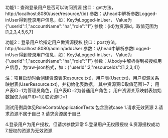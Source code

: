 功能1：查询登录用户是否可以访问资源
接口：get方法，http://localhost:8080/user/resource/{id} 
参数：从head中解析参数Logged-inUser得到登录用户信息，如：Key为Logged-inUser， Value为{"userId":1,"accountName":"ha","role":"1"}
参数：{id}为资源id，取值范围为[1,2,3,4,5,6,7]


功能2：登录用户给指定用户做资源授权
接口：post方法，http://localhost:8080/admin/addUser
参数：从head中解析参数Logged-inUser得到登录用户信息，如：Key为Logged-inUser， Value为{"userId":1,"accountName":"ha","role":"1"}
参数：从body中解析得到被授权用户信息，为raw-json格式，如：{"userId":2,"resourceIds":[1,2,3,4]}


注：项目启动时会创建资源表(Resource.txt)，用户表(User.txt)，用户资源关系映射表(UserResource.txt)，并初始化表数据。
其中资源表ID取值范围1~7；
用户表ID=1为管理员角色，用户表ID=2为普通用户角色；
用户资源关系映射表初始数据仅为用户ID=1关联资源ID=1



测试用例具体见RoleControlApplicationTests
包含测试case
1.请求无效资源
2.请求资源不属于自己
3.请求资源属于自己

4.登录用户为用户授权，但请求参数异常
5.登录用户无权限授权
6.资源授权成功
7.授权的资源为无效资源
